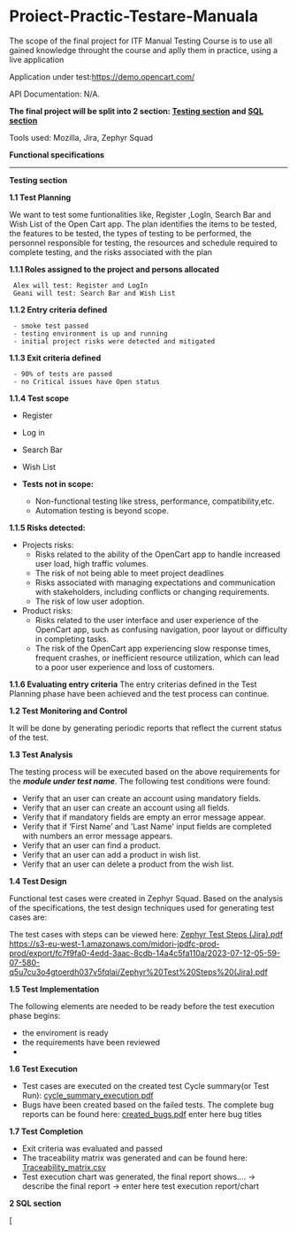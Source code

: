 # Proiect-Practic-Testare-Manuala
The scope of the final project for ITF Manual Testing Course is to use all gained knowledge throught the course and aplly them in practice, using a live application

Application under test:https://demo.opencart.com/

API Documentation: N/A.

**The final project will be split into 2 section: [Testing section]() and  [SQL section]()**

Tools used: Mozilla, Jira, Zephyr Squad

**Functional specifications**

____

**Testing section**

**1.1 Test Planning**

We want to test some funtionalities like, Register ,LogIn, Search Bar and Wish List of the  Open Cart app.
The plan identifies the items to be tested, the features to be tested, the types of testing to be performed, the personnel responsible for testing, the resources and schedule required to complete testing, and the risks associated with the plan

**1.1.1 Roles assigned to the project and persons allocated**


     Alex will test: Register and LogIn
     Geani will test: Search Bar and Wish List
     
     
**1.1.2 Entry criteria defined**

     - smoke test passed
     - testing environment is up and running
     - initial project risks were detected and mitigated
     
**1.1.3 Exit criteria defined**

     - 90% of tests are passed
     - no Critical issues have Open status


**1.1.4 Test scope**
  -   Register
  -   Log in
  -   Search Bar
  -   Wish List 


 - **Tests not in scope:**
    - Non-functional testing like stress, performance, compatibility,etc.
    - Automation testing is beyond scope.

**1.1.5 Risks detected:**

 - Projects risks:
      - Risks related to the ability of the OpenCart app to handle increased user load, high traffic volumes.
      - The risk of not being able to meet project deadlines 
      - Risks associated with managing expectations and communication with stakeholders, including conflicts or  changing requirements.
      - The risk of low user adoption.
 - Product risks:
      - Risks related to the user interface and user experience of the OpenCart app, such as confusing navigation, poor layout or difficulty in completing tasks.
      - The risk of the OpenCart app experiencing slow response times, frequent crashes, or inefficient resource utilization, which can lead to a poor user experience and loss of customers.

**1.1.6 Evaluating entry criteria**
The entry criterias defined in the Test Planning phase have been achieved and the test process can continue.


**1.2 Test Monitoring and Control**

It will be done by generating periodic reports that reflect the current status of the test.

**1.3 Test Analysis**

The testing process will be executed based on the above requirements for the ***module under test name***. The following test conditions were found:

  - Verify that an user can create an account using mandatory fields.
  - Verify that an user can create an account using all fields.
  - Verify that if mandatory fields are empty an error message appear.
  - Verify that if ‘First Name’ and 'Last Name' input fields are completed with numbers an error message appears.
  - Verify that an user can find a product.
  - Verify that an user can add a product in wish list.
  - Verify that an user can delete a product from the wish list.
        

**1.4 Test Design**

Functional test cases were created in Zephyr Squad. Based on the analysis of the specifications, the test design techniques used for generating test cases are: 


The test cases with steps can be viewed here: 
[Zephyr Test Steps (Jira).pdf](https://github.com/geani85/Proiect-Practic-Testare-Manuala-2/files/12024252/Zephyr.Test.Steps.Jira.pdf)
https://s3-eu-west-1.amazonaws.com/midori-jpdfc-prod-prod/export/fc7f9fa0-4edd-3aac-8cdb-14a4c5fa110a/2023-07-12-05-59-07-580-q5u7cu3o4gtoerdh037v5fqlai/Zephyr%20Test%20Steps%20(Jira).pdf

**1.5 Test Implementation**

The following elements are needed to be ready before the test execution phase begins:

 - the enviroment is ready
 - the requirements have been reviewed
 - 
**1.6 Test Execution**

 - Test cases are executed on the created test Cycle summary(or Test Run): [cycle_summary_execution.pdf]()
 - Bugs have been created based on the failed tests. The complete bug reports can be found here: [created_bugs.pdf]()
enter here bug titles

**1.7 Test Completion**
 - Exit criteria was evaluated and passed
 - The traceability matrix was generated and can be found here: [Traceability_matrix.csv]()
 - Test execution chart was generated, the final report shows.... -> describe the final report
 -> enter here test execution report/chart


**2 SQL section**



[
